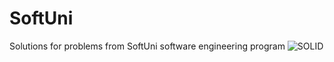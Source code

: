 # SoftUni
Solutions for problems from SoftUni software engineering program
![SOLID](https://user-images.githubusercontent.com/78846575/125172240-36d81280-e1c1-11eb-8714-57c9f7dff64c.png)
